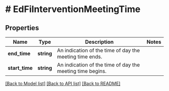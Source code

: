 # # EdFiInterventionMeetingTime

## Properties

Name | Type | Description | Notes
------------ | ------------- | ------------- | -------------
**end_time** | **string** | An indication of the time of day the meeting time ends. |
**start_time** | **string** | An indication of the time of day the meeting time begins. |

[[Back to Model list]](../../README.md#models) [[Back to API list]](../../README.md#endpoints) [[Back to README]](../../README.md)
